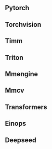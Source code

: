 ## Pytorch
## Torchvision
## Timm
## Triton
## Mmengine
## Mmcv
## Transformers
## Einops
## Deepseed